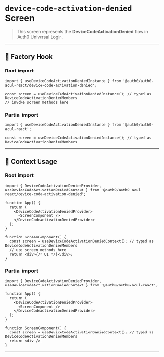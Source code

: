 # `device-code-activation-denied` Screen

> This screen represents the **DeviceCodeActivationDenied** flow in Auth0 Universal Login.

---

## 🔹 Factory Hook
### Root import
```tsx
import { useDeviceCodeActivationDeniedInstance } from '@auth0/auth0-acul-react/device-code-activation-denied';

const screen = useDeviceCodeActivationDeniedInstance(); // typed as DeviceCodeActivationDeniedMembers
// invoke screen methods here
```

### Partial import
```tsx
import { useDeviceCodeActivationDeniedInstance } from '@auth0/auth0-acul-react';

const screen = useDeviceCodeActivationDeniedInstance(); // typed as DeviceCodeActivationDeniedMembers
```

---

## 🔹 Context Usage

### Root import
```tsx
import { DeviceCodeActivationDeniedProvider, useDeviceCodeActivationDeniedContext } from '@auth0/auth0-acul-react/device-code-activation-denied';

function App() {
  return (
    <DeviceCodeActivationDeniedProvider>
      <ScreenComponent />
    </DeviceCodeActivationDeniedProvider>
  );
}

function ScreenComponent() {
  const screen = useDeviceCodeActivationDeniedContext(); // typed as DeviceCodeActivationDeniedMembers
  // use screen methods here
  return <div>{/* UI */}</div>;
}
```


### Partial import
```tsx
import { DeviceCodeActivationDeniedProvider, useDeviceCodeActivationDeniedContext } from '@auth0/auth0-acul-react';

function App() {
  return (
    <DeviceCodeActivationDeniedProvider>
      <ScreenComponent />
    </DeviceCodeActivationDeniedProvider>
  );
}

function ScreenComponent() {
  const screen = useDeviceCodeActivationDeniedContext(); // typed as DeviceCodeActivationDeniedMembers
  return <div />;
}
```

---
